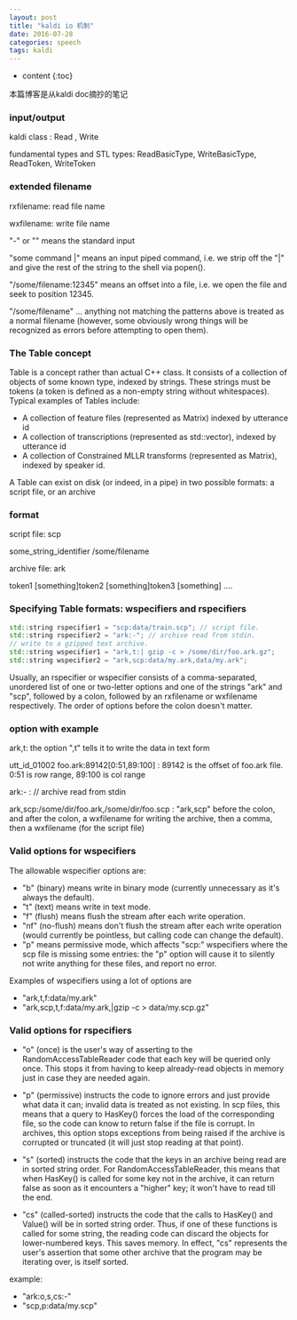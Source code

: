 ```yaml
---
layout: post
title: "kaldi io 机制"
date: 2016-07-28
categories: speech
tags: kaldi
---
```


* content
{:toc}

本篇博客是从kaldi doc摘抄的笔记





### input/output

kaldi class : Read , Write

fundamental types and STL types:  ReadBasicType, WriteBasicType, ReadToken, WriteToken

### extended filename

rxfilename: read file name

wxfilename: write file name

"-" or "" means the standard input

"some command |" means an input piped command, i.e. we strip off the "|" and give the rest of the string to the shell via popen().

"/some/filename:12345" means an offset into a file, i.e. we open the file and seek to position 12345.

"/some/filename" ... anything not matching the patterns above is treated as a normal filename (however, some obviously wrong things will be recognized as errors before attempting to open them).

### The Table concept
Table is a concept rather than actual C++ class. It consists of a collection of objects of some known type, indexed by strings. These strings must be tokens (a token is defined as a non-empty string without whitespaces). Typical examples of Tables include:

* A collection of feature files (represented as Matrix<float>) indexed by utterance id
* A collection of transcriptions (represented as std::vector<int32>), indexed by utterance id
* A collection of Constrained MLLR transforms (represented as Matrix<float>), indexed by speaker id.

A Table can exist on disk (or indeed, in a pipe) in two possible formats: a script file, or an archive

### format

script file: scp

some_string_identifier /some/filename

archive file: ark

token1 [something]token2 [something]token3 [something] ....


### Specifying Table formats: wspecifiers and rspecifiers

```cpp
std::string rspecifier1 = "scp:data/train.scp"; // script file.
std::string rspecifier2 = "ark:-"; // archive read from stdin.
// write to a gzipped text archive.
std::string wspecifier1 = "ark,t:| gzip -c > /some/dir/foo.ark.gz";
std::string wspecifier2 = "ark,scp:data/my.ark,data/my.ark";
```

Usually, an rspecifier or wspecifier consists of a comma-separated, unordered list of one or two-letter options and one of the strings "ark" and "scp", followed by a colon, followed by an rxfilename or wxfilename respectively. The order of options before the colon doesn't matter.

### option with example

ark,t: the option ",t" tells it to write the data in text form

utt_id_01002 foo.ark:89142[0:51,89:100] : 89142 is the offset of foo.ark file. 0:51 is row range, 89:100 is col range

ark:- :  // archive read from stdin

ark,scp:/some/dir/foo.ark,/some/dir/foo.scp :  "ark,scp" before the colon, and after the colon, a wxfilename for writing the archive, then a comma, then a wxfilename (for the script file)

### Valid options for wspecifiers

The allowable wspecifier options are:

* "b" (binary) means write in binary mode (currently unnecessary as it's always the default).
* "t" (text) means write in text mode.
* "f" (flush) means flush the stream after each write operation.
* "nf" (no-flush) means don't flush the stream after each write operation (would currently be pointless, but calling code can change the default).
* "p" means permissive mode, which affects "scp:" wspecifiers where the scp file is missing some entries: the "p" option will cause it to silently not write anything for these files, and report no error.

Examples of wspecifiers using a lot of options are

* "ark,t,f:data/my.ark"
* "ark,scp,t,f:data/my.ark,|gzip -c > data/my.scp.gz"

### Valid options for rspecifiers

* "o" (once) is the user's way of asserting to the RandomAccessTableReader code that each key will be queried only once. This stops it from having to keep already-read objects in memory just in case they are needed again.

* "p" (permissive) instructs the code to ignore errors and just provide what data it can; invalid data is treated as not existing. In scp files, this means that a query to HasKey() forces the load of the corresponding file, so the code can know to return false if the file is corrupt. In archives, this option stops exceptions from being raised if the archive is corrupted or truncated (it will just stop reading at that point).

* "s" (sorted) instructs the code that the keys in an archive being read are in sorted string order. For RandomAccessTableReader, this means that when HasKey() is called for some key not in the archive, it can return false as soon as it encounters a "higher" key; it won't have to read till the end.

* "cs" (called-sorted) instructs the code that the calls to HasKey() and Value() will be in sorted string order. Thus, if one of these functions is called for some string, the reading code can discard the objects for lower-numbered keys. This saves memory. In effect, "cs" represents the user's assertion that some other archive that the program may be iterating over, is itself sorted.

example:

* "ark:o,s,cs:-"
* "scp,p:data/my.scp"
